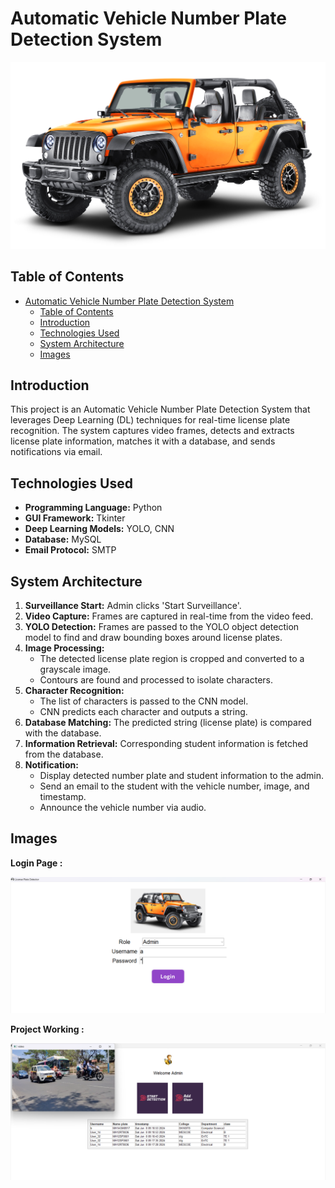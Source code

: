 # Automatic Vehicle Number Plate Detection System

![](static/images/Car.png)

## Table of Contents
- [Automatic Vehicle Number Plate Detection System](#automatic-vehicle-number-plate-detection-system)
  - [Table of Contents](#table-of-contents)
  - [Introduction](#introduction)
  - [Technologies Used](#technologies-used)
  - [System Architecture](#system-architecture)
  - [Images](#images)

## Introduction
This project is an Automatic Vehicle Number Plate Detection System that leverages Deep Learning (DL) techniques for real-time license plate recognition. The system captures video frames, detects and extracts license plate information, matches it with a database, and sends notifications via email.

## Technologies Used
- **Programming Language:** Python
- **GUI Framework:** Tkinter
- **Deep Learning Models:** YOLO, CNN
- **Database:** MySQL
- **Email Protocol:** SMTP

## System Architecture
1. **Surveillance Start:** Admin clicks 'Start Surveillance'.
2. **Video Capture:** Frames are captured in real-time from the video feed.
3. **YOLO Detection:** Frames are passed to the YOLO object detection model to find and draw bounding boxes around license plates.
4. **Image Processing:** 
   - The detected license plate region is cropped and converted to a grayscale image.
   - Contours are found and processed to isolate characters.
5. **Character Recognition:** 
   - The list of characters is passed to the CNN model.
   - CNN predicts each character and outputs a string.
6. **Database Matching:** The predicted string (license plate) is compared with the database.
7. **Information Retrieval:** Corresponding student information is fetched from the database.
8. **Notification:**
   - Display detected number plate and student information to the admin.
   - Send an email to the student with the vehicle number, image, and timestamp.
   - Announce the vehicle number via audio.

## Images

**Login Page :**

![](static/images/LoginPage.png)

**Project Working :**

![](static/images/Working.png)